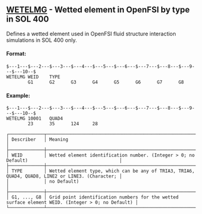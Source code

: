 ## [WETELMG](https://help.hexagonmi.com/bundle/MSC_Nastran_2022.4/page/Nastran_Combined_Book/qrg/bulktuv/TOC.WETELMG.xhtml) - Wetted element in OpenFSI by type in SOL 400

Defines a wetted element used in OpenFSI fluid structure interaction simulations in SOL 400 only.

#### Format:

```nastran
$---1---$---2---$---3---$---4---$---5---$---6---$---7---$---8---$---9---$---10--$
WETELMG WEID    TYPE                                                            
        G1      G2      G3      G4      G5      G6      G7      G8              
```
#### Example:

```nastran
$---1---$---2---$---3---$---4---$---5---$---6---$---7---$---8---$---9---$---10--$
WETELMG 10001   QUAD4                                                           
        23      35      124     28                                              
```
```text
┌─────────────┬──────────────────────────────────────────────────────────────────────────────────────────────────┐
│ Describer   │ Meaning                                                                                          │
├─────────────┼──────────────────────────────────────────────────────────────────────────────────────────────────┤
│ WEID        │ Wetted element identification number. (Integer > 0; no Default)                                  │
├─────────────┼──────────────────────────────────────────────────────────────────────────────────────────────────┤
│ TYPE        │ Wetted element type, which can be any of TRIA3, TRIA6, QUAD4, QUAD8, LINE2 or LINE3. (Character; │
│             │ no Default)                                                                                      │
├─────────────┼──────────────────────────────────────────────────────────────────────────────────────────────────┤
│ G1, ..., G8 │ Grid point identification numbers for the wetted surface element WEID. (Integer > 0; no Default) │
└─────────────┴──────────────────────────────────────────────────────────────────────────────────────────────────┘
```
